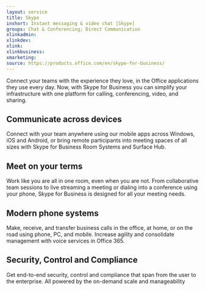 ```yaml
---
layout: service
title: Skype
inshort: Instant messaging & video chat [Skype]
groups: Chat & Conferencing; Direct Communication
xlinkadmin: 
xlinkdev: 
xlink: 
xlinkbusiness: 
xmarketing: 
source: https://products.office.com/en/skype-for-business/
---
```

Connect your teams with the experience they love, in the Office applications they use every day. Now, with Skype for Business you can simplify your infrastructure with one platform for calling, conferencing, video, and sharing. 

## Communicate across devices
Connect with your team anywhere using our mobile apps across Windows, iOS and Android, or bring remote participants into meeting spaces of all sizes with Skype for Business Room Systems and Surface Hub.

## Meet on your terms
Work like you are all in one room, even when you are not. From collaborative team sessions to live streaming a meeting or dialing into a conference using your phone, Skype for Business is designed for all your meeting needs. 

## Modern phone systems
Make, receive, and transfer business calls in the office, at home, or on the road using phone, PC, and mobile. Increase agility and consolidate management with voice services in Office 365. 

## Security, Control and Compliance
Get end-to-end security, control and compliance that span from the user to the enterprise. All powered by the on-demand scale and manageability 

